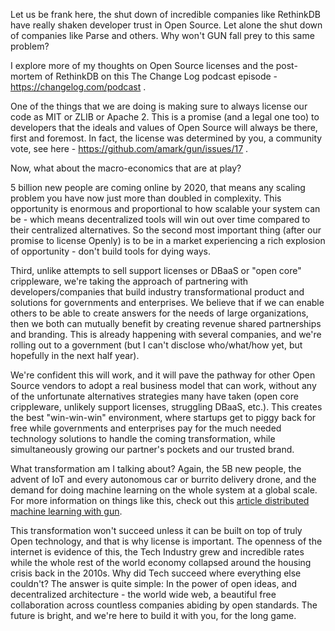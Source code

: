 Let us be frank here, the shut down of incredible companies like RethinkDB have really shaken developer trust in Open Source. Let alone the shut down of companies like Parse and others. Why won't GUN fall prey to this same problem?

I explore more of my thoughts on Open Source licenses and the post-mortem of RethinkDB on this The Change Log podcast episode - https://changelog.com/podcast .

One of the things that we are doing is making sure to always license our code as MIT or ZLIB or Apache 2. This is a promise (and a legal one too) to developers that the ideals and values of Open Source will always be there, first and foremost. In fact, the license was determined by you, a community vote, see here - https://github.com/amark/gun/issues/17 .

Now, what about the macro-economics that are at play?

5 billion new people are coming online by 2020, that means any scaling problem you have now just more than doubled in complexity. This opportunity is enormous and proportional to how scalable your system can be - which means decentralized tools will win out over time compared to their centralized alternatives. So the second most important thing (after our promise to license Openly) is to be in a market experiencing a rich explosion of opportunity - don't build tools for dying ways.

Third, unlike attempts to sell support licenses or DBaaS or "open core" crippleware, we're taking the approach of partnering with developers/companies that build industry transformational product and solutions for governments and enterprises. We believe that if we can enable others to be able to create answers for the needs of large organizations, then we both can mutually benefit by creating revenue shared partnerships and branding. This is already happening with several companies, and we're rolling out to a government (but I can't disclose who/what/how yet, but hopefully in the next half year).

We're confident this will work, and it will pave the pathway for other Open Source vendors to adopt a real business model that can work, without any of the unfortunate alternatives strategies many have taken (open core crippleware, unlikely support licenses, struggling DBaaS, etc.). This creates the best "win-win-win" environment, where startups get to piggy back for free while governments and enterprises pay for the much needed technology solutions to handle the coming transformation, while simultaneously growing our partner's pockets and our trusted brand.

What transformation am I talking about? Again, the 5B new people, the advent of IoT and every autonomous car or burrito delivery drone, and the demand for doing machine learning on the whole system at a global scale. For more information on things like this, check out this [article distributed machine learning with gun](http://myrighttocode.org/blog/artificial%20intelligence/particle%20swarm/genetic%20algorithm/collective%20knowledge/machine%20learning/gun-db-artificial-knowledge-sharing).

This transformation won't succeed unless it can be built on top of truly Open technology, and that is why license is important. The openness of the internet is evidence of this, the Tech Industry grew and incredible rates while the whole rest of the world economy collapsed around the housing crisis back in the 2010s. Why did Tech succeed where everything else couldn't? The answer is quite simple: In the power of open ideas, and decentralized architecture - the world wide web, a beautiful free collaboration across countless companies abiding by open standards. The future is bright, and we're here to build it with you, for the long game.